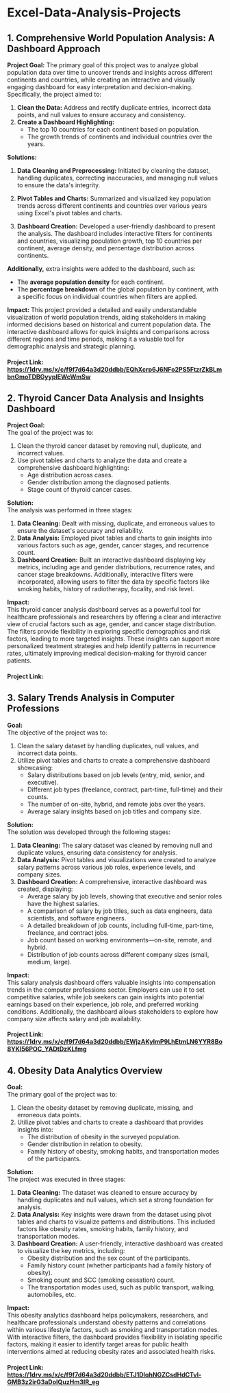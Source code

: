 # Excel-Data-Analysis-Projects

## **1. Comprehensive World Population Analysis: A Dashboard Approach**

**Project Goal:**
The primary goal of this project was to analyze global population data over time to uncover trends and insights across different continents and countries, while creating an interactive and visually engaging dashboard for easy interpretation and decision-making. Specifically, the project aimed to:

1. **Clean the Data:** Address and rectify duplicate entries, incorrect data points, and null values to ensure accuracy and consistency.
2. **Create a Dashboard Highlighting:**
   - The top 10 countries for each continent based on population.
   - The growth trends of continents and individual countries over the years.

**Solutions:**
1. **Data Cleaning and Preprocessing:** Initiated by cleaning the dataset, handling duplicates, correcting inaccuracies, and managing null values to ensure the data's integrity.
  
2. **Pivot Tables and Charts:** Summarized and visualized key population trends across different continents and countries over various years using Excel's pivot tables and charts.

3. **Dashboard Creation:** Developed a user-friendly dashboard to present the analysis. The dashboard includes interactive filters for continents and countries, visualizing population growth, top 10 countries per continent, average density, and percentage distribution across continents.

**Additionally,** extra insights were added to the dashboard, such as:

- The **average population density** for each continent.
- The **percentage breakdown** of the global population by continent, with a specific focus on individual countries when filters are applied.

**Impact:**
This project provided a detailed and easily understandable visualization of world population trends, aiding stakeholders in making informed decisions based on historical and current population data. The interactive dashboard allows for quick insights and comparisons across different regions and time periods, making it a valuable tool for demographic analysis and strategic planning.

#### **Project Link:** https://1drv.ms/x/c/f9f7d64a3d20ddbb/EQhXcrp6J6NFo2PS5FtzrZkBLmbnGmoTDBGyypIEWcWmSw



## **2. Thyroid Cancer Data Analysis and Insights Dashboard**

**Project Goal:**  
The goal of the project was to:
1. Clean the thyroid cancer dataset by removing null, duplicate, and incorrect values.
2. Use pivot tables and charts to analyze the data and create a comprehensive dashboard highlighting:
   - Age distribution across cases.
   - Gender distribution among the diagnosed patients.
   - Stage count of thyroid cancer cases.

**Solution:**  
The analysis was performed in three stages:
1. **Data Cleaning:** Dealt with missing, duplicate, and erroneous values to ensure the dataset's accuracy and reliability.
2. **Data Analysis:** Employed pivot tables and charts to gain insights into various factors such as age, gender, cancer stages, and recurrence count.
3. **Dashboard Creation:** Built an interactive dashboard displaying key metrics, including age and gender distributions, recurrence rates, and cancer stage breakdowns. Additionally, interactive filters were incorporated, allowing users to filter the data by specific factors like smoking habits, history of radiotherapy, focality, and risk level.

**Impact:**  
This thyroid cancer analysis dashboard serves as a powerful tool for healthcare professionals and researchers by offering a clear and interactive view of crucial factors such as age, gender, and cancer stage distribution. The filters provide flexibility in exploring specific demographics and risk factors, leading to more targeted insights. These insights can support more personalized treatment strategies and help identify patterns in recurrence rates, ultimately improving medical decision-making for thyroid cancer patients.

#### **Project Link:** 



## **3. Salary Trends Analysis in Computer Professions**

**Goal:**  
The objective of the project was to:
1. Clean the salary dataset by handling duplicates, null values, and incorrect data points.
2. Utilize pivot tables and charts to create a comprehensive dashboard showcasing:
   - Salary distributions based on job levels (entry, mid, senior, and executive).
   - Different job types (freelance, contract, part-time, full-time) and their counts.
   - The number of on-site, hybrid, and remote jobs over the years.
   - Average salary insights based on job titles and company size.

**Solution:**  
The solution was developed through the following stages:
1. **Data Cleaning:** The salary dataset was cleaned by removing null and duplicate values, ensuring data consistency for analysis.
2. **Data Analysis:** Pivot tables and visualizations were created to analyze salary patterns across various job roles, experience levels, and company sizes.
3. **Dashboard Creation:** A comprehensive, interactive dashboard was created, displaying:
   - Average salary by job levels, showing that executive and senior roles have the highest salaries.
   - A comparison of salary by job titles, such as data engineers, data scientists, and software engineers.
   - A detailed breakdown of job counts, including full-time, part-time, freelance, and contract jobs.
   - Job count based on working environments—on-site, remote, and hybrid.
   - Distribution of job counts across different company sizes (small, medium, large).

**Impact:**  
This salary analysis dashboard offers valuable insights into compensation trends in the computer professions sector. Employers can use it to set competitive salaries, while job seekers can gain insights into potential earnings based on their experience, job role, and preferred working conditions. Additionally, the dashboard allows stakeholders to explore how company size affects salary and job availability.

#### **Project Link:** https://1drv.ms/x/c/f9f7d64a3d20ddbb/EWjzAKylmP9LhEtmLN6YYR8Bo8YKl56POC_YADtDzKLfmg



## **4. Obesity Data Analytics Overview**

**Goal:**  
The primary goal of the project was to:
1. Clean the obesity dataset by removing duplicate, missing, and erroneous data points.
2. Utilize pivot tables and charts to create a dashboard that provides insights into:
   - The distribution of obesity in the surveyed population.
   - Gender distribution in relation to obesity.
   - Family history of obesity, smoking habits, and transportation modes of the participants.

**Solution:**  
The project was executed in three stages:
1. **Data Cleaning:** The dataset was cleaned to ensure accuracy by handling duplicates and null values, which set a strong foundation for analysis.
2. **Data Analysis:** Key insights were drawn from the dataset using pivot tables and charts to visualize patterns and distributions. This included factors like obesity rates, smoking habits, family history, and transportation modes.
3. **Dashboard Creation:** A user-friendly, interactive dashboard was created to visualize the key metrics, including:
   - Obesity distribution and the sex count of the participants.
   - Family history count (whether participants had a family history of obesity).
   - Smoking count and SCC (smoking cessation) count.
   - The transportation modes used, such as public transport, walking, automobiles, etc.

**Impact:**  
This obesity analytics dashboard helps policymakers, researchers, and healthcare professionals understand obesity patterns and correlations within various lifestyle factors, such as smoking and transportation modes. With interactive filters, the dashboard provides flexibility in isolating specific factors, making it easier to identify target areas for public health interventions aimed at reducing obesity rates and associated health risks.

#### **Project Link:** https://1drv.ms/x/c/f9f7d64a3d20ddbb/ETJ1DlqhNGZCsdHdCTvl-GMB3z2irG3aDolQuzHm3IR_eg

